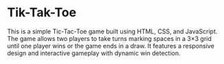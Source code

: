 # Tik-Tak-Toe
This is a simple Tic-Tac-Toe game built using HTML, CSS, and JavaScript. The game allows two players to take turns marking spaces in a 3×3 grid until one player wins or the game ends in a draw. It features a responsive design and interactive gameplay with dynamic win detection.

